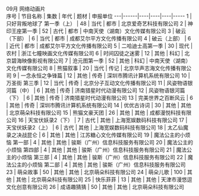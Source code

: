 09月 网络动画片					
序号 | 节目名称 | 集数 | 年代 | 题材 | 申报单位
---|------|----|----|----|-----
1 | 只好背叛地球了 第一季（上） | 48 | 当代 | 都市 | 北京爱奇艺科技有限公司
2 | 神印王座第一季 | 52 | 古代 | 都市 | 中南天使（湖南）文化传媒有限公司
3 | 破云（下部） | 6 | 当代 | 都市 | 成都艾尔平方文化传播有限公司
4 | 破云（上部） | 6 | 近代 | 都市 | 成都艾尔平方文化传播有限公司
5 | 二哈迪士高第一季 | 30 | 现代 | 农村 | 浙江七瞳映画文化传媒有限公司
6 | 时间囚徒之迷雾 | 12 | 其他 | 科幻 | 北京碧海映像影视有限公司
7 | 沧元图第一季 | 52 | 其他 | 科幻 | 中南天使（湖南）文化传媒有限公司
8 | 熊猫叙事 | 20 | 当代 | 传记 | 北京华声志海文化传播有限公司
9 | 一念永恒之争锋篇 | 12 | 其他 | 传奇 | 深圳市腾讯计算机系统有限公司
10 | 万圣街 第三季 | 12 | 当代 | 传奇 | 北京分子互动文化传播有限公司
11 | 风姿物语银河篇（中） | 6 | 其他 | 传奇 | 济南猎星时代动漫有限公司
12 | 风姿物语银河篇（下） | 6 | 其他 | 传奇 | 济南猎星时代动漫有限公司
13 | 完美世界之百断风云 | 6 | 其他 | 传奇 | 深圳市腾讯计算机系统有限公司
14 | 优优古诗词 | 30 | 其他 | 其他 | 北京萌朵科技有限公司
15 | 熊猫文豪天团 | 26 | 其他 | 其他 | 成都漫悦科技有限公司
16 | 天宝伏妖录2（下） | 7 | 古代 | 其他 | 上海宽娱数码科技有限公司
17 | 天宝伏妖录2（上） | 6 | 古代 | 其他 | 上海宽娱数码科技有限公司
18 | 太乙仙魔录之决战昆仑 | 6 | 其他 | 其他 | 江苏糖心文化传媒有限公司
19 | 魔法公主的小烦恼 第一部 | 4 | 其他 | 其他 | 骏斯（广州）信息科技服务有限公司
20 | 魔法公主的小烦恼 第四部 | 4 | 其他 | 其他 | 骏斯（广州）信息科技服务有限公司
21 | 魔法公主的小烦恼 第三部 | 4 | 其他 | 其他 | 骏斯（广州）信息科技服务有限公司
22 | 魔法公主的小烦恼 第二部 | 4 | 其他 | 其他 | 骏斯（广州）信息科技服务有限公司
23 | 萌朵故事 | 50 | 其他 | 其他 | 北京萌朵科技有限公司
24 | 萌朵儿歌 | 100 | 其他 | 其他 | 北京萌朵科技有限公司
25 | 快乐菲菲 | 13 | 其他 | 其他 | 天津市漫悠逗文化创意有限公司
26 | 成语趣猜猜 | 50 | 其他 | 其他 | 北京萌朵科技有限公司
